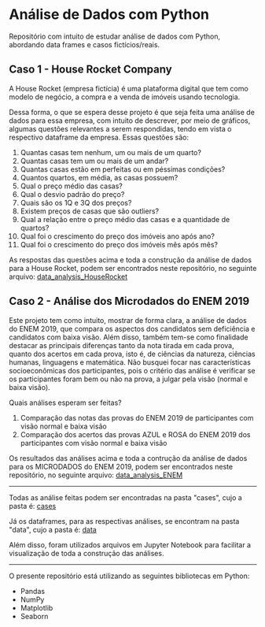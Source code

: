 # Análise de Dados com Python

Repositório com intuito de estudar análise de dados com Python, abordando data frames e casos fictícios/reais. 


## Caso 1 - House Rocket Company

A House Rocket (empresa fictícia) é uma plataforma digital que tem como modelo de negócio, a compra e a venda de imóveis usando tecnologia. 

Dessa forma, o que se espera desse projeto é que seja feita uma análise de dados para essa empresa, com intuito de descrever, por meio de gráficos, algumas questões relevantes a serem respondidas, tendo em vista o respectivo dataframe da empresa. Essas questões são:

1. Quantas casas tem nenhum, um ou mais de um quarto?
2. Quantas casas tem um ou mais de um andar?
3. Quantas casas estão em perfeitas ou em péssimas condições?
4. Quantos quartos, em média, as casas possuem?
5. Qual o preço médio das casas?
6. Qual o desvio padrão do preço?
7. Quais são os 1Q e 3Q dos preços?
8. Existem preços de casas que são outliers?
9. Qual a relação entre o preço médio das casas e a quantidade de quartos?
10. Qual foi o crescimento do preço dos imóveis ano após ano?
11. Qual foi o crescimento do preço dos imóveis mês após mês?

As respostas das questões acima e toda a construção da análise de dados para a House Rocket, podem ser encontrados neste repositório, no seguinte arquivo:  [data_analysis_HouseRocket](https://github.com/andradearthurf/python-data-analysis/blob/main/cases/data_analisys_HouseRocket.ipynb)


## Caso 2 - Análise dos Microdados do ENEM 2019

Este projeto tem como intuito, mostrar de forma clara, a análise de dados do ENEM 2019, que compara os aspectos dos candidatos sem deficiência e candidatos com baixa visão. Além disso, também tem-se como finalidade destacar as principais diferenças tanto da nota tirada em cada prova, quanto dos acertos em cada prova, isto é, de ciências da natureza, ciências humanas, linguagens e matemática. Não busquei focar nas características socioeconômicas dos participantes, pois o critério das análise é verificar se os participantes foram bem ou não na prova, a julgar pela visão (normal e baixa visão).

Quais análises esperam ser feitas?
1. Comparação das notas das provas do ENEM 2019 de participantes com visão normal e baixa visão
2. Comparação dos acertos das provas AZUL e ROSA do ENEM 2019 dos participantes com visão normal e baixa visão

Os resultados das análises acima e toda a contrução da análise de dados para os MICRODADOS do ENEM 2019, podem ser encontrados neste repositório, no seguinte arquivo:
[data_analysis_ENEM](https://github.com/andradearthurf/python-data-analysis/blob/main/cases/data_analisys_ENEM.ipynb)

---

Todas as análise feitas podem ser encontradas na pasta "cases", cujo a pasta é: [cases](https://github.com/andradearthurf/python-data-analysis/tree/main/cases)

Já os dataframes, para as respectivas análises, se encontram na pasta "data", cujo a pasta é: [data](https://github.com/andradearthurf/python-data-analysis/tree/main/data)


Além disso, foram utilizados arquivos em Jupyter Notebook para facilitar a visualização de toda a construção das análises.

---

O presente repositório está utilizando as seguintes bibliotecas em Python:
- Pandas
- NumPy
- Matplotlib
- Seaborn
